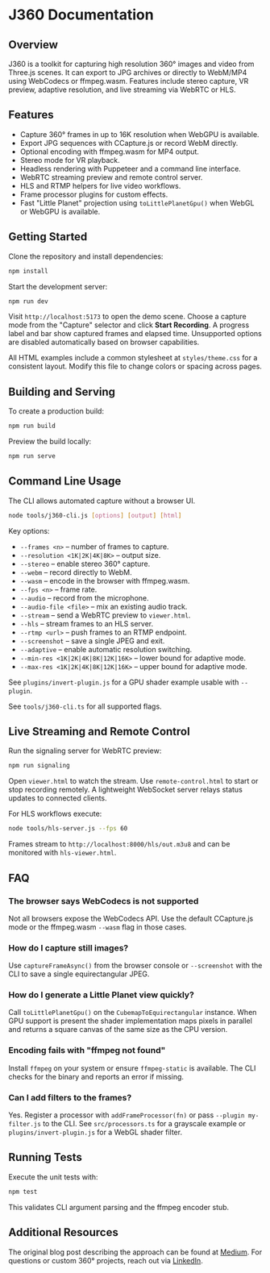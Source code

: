 # J360 Documentation

## Overview

J360 is a toolkit for capturing high resolution 360° images and video from Three.js scenes. It can export to JPG archives or directly to WebM/MP4 using WebCodecs or ffmpeg.wasm. Features include stereo capture, VR preview, adaptive resolution, and live streaming via WebRTC or HLS.

## Features

- Capture 360° frames in up to 16K resolution when WebGPU is available.
- Export JPG sequences with CCapture.js or record WebM directly.
- Optional encoding with ffmpeg.wasm for MP4 output.
- Stereo mode for VR playback.
- Headless rendering with Puppeteer and a command line interface.
- WebRTC streaming preview and remote control server.
- HLS and RTMP helpers for live video workflows.
- Frame processor plugins for custom effects.
- Fast "Little Planet" projection using `toLittlePlanetGpu()` when WebGL or
  WebGPU is available.

## Getting Started

Clone the repository and install dependencies:

```bash
npm install
```

Start the development server:

```bash
npm run dev
```

Visit `http://localhost:5173` to open the demo scene. Choose a capture mode from the "Capture" selector and click **Start Recording**. A progress label and bar show captured frames and elapsed time. Unsupported options are disabled automatically based on browser capabilities.

All HTML examples include a common stylesheet at `styles/theme.css` for a consistent layout. Modify this file to change colors or spacing across pages.

## Building and Serving

To create a production build:

```bash
npm run build
```

Preview the build locally:

```bash
npm run serve
```

## Command Line Usage

The CLI allows automated capture without a browser UI.

```bash
node tools/j360-cli.js [options] [output] [html]
```

Key options:

- `--frames <n>` – number of frames to capture.
- `--resolution <1K|2K|4K|8K>` – output size.
- `--stereo` – enable stereo 360° capture.
- `--webm` – record directly to WebM.
- `--wasm` – encode in the browser with ffmpeg.wasm.
- `--fps <n>` – frame rate.
- `--audio` – record from the microphone.
- `--audio-file <file>` – mix an existing audio track.
- `--stream` – send a WebRTC preview to `viewer.html`.
- `--hls` – stream frames to an HLS server.
- `--rtmp <url>` – push frames to an RTMP endpoint.
- `--screenshot` – save a single JPEG and exit.
- `--adaptive` – enable automatic resolution switching.
- `--min-res <1K|2K|4K|8K|12K|16K>` – lower bound for adaptive mode.
- `--max-res <1K|2K|4K|8K|12K|16K>` – upper bound for adaptive mode.

See `plugins/invert-plugin.js` for a GPU shader example usable with `--plugin`.

See `tools/j360-cli.ts` for all supported flags.

## Live Streaming and Remote Control

Run the signaling server for WebRTC preview:

```bash
npm run signaling
```

Open `viewer.html` to watch the stream. Use `remote-control.html` to start or stop recording remotely. A lightweight WebSocket server relays status updates to connected clients.

For HLS workflows execute:

```bash
node tools/hls-server.js --fps 60
```

Frames stream to `http://localhost:8000/hls/out.m3u8` and can be monitored with `hls-viewer.html`.

## FAQ

### The browser says WebCodecs is not supported

Not all browsers expose the WebCodecs API. Use the default CCapture.js mode or the ffmpeg.wasm `--wasm` flag in those cases.

### How do I capture still images?

Use `captureFrameAsync()` from the browser console or `--screenshot` with the CLI to save a single equirectangular JPEG.

### How do I generate a Little Planet view quickly?

Call `toLittlePlanetGpu()` on the `CubemapToEquirectangular` instance. When GPU
support is present the shader implementation maps pixels in parallel and returns
a square canvas of the same size as the CPU version.

### Encoding fails with "ffmpeg not found"

Install `ffmpeg` on your system or ensure `ffmpeg-static` is available. The CLI checks for the binary and reports an error if missing.

### Can I add filters to the frames?

Yes. Register a processor with `addFrameProcessor(fn)` or pass `--plugin my-filter.js` to the CLI. See `src/processors.ts` for a grayscale example or `plugins/invert-plugin.js` for a WebGL shader filter.

## Running Tests

Execute the unit tests with:

```bash
npm test
```

This validates CLI argument parsing and the ffmpeg encoder stub.

## Additional Resources

The original blog post describing the approach can be found at [Medium](https://medium.com/p/788226f2c75f). For questions or custom 360° projects, reach out via [LinkedIn](https://www.linkedin.com/in/jamespollack).
